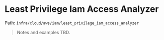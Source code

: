 # Least Privilege Iam Access Analyzer

Path: `infra/cloud/aws/iam/least_privilege_iam_access_analyzer`

> Notes and examples TBD.
